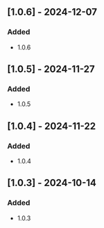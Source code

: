 ## [1.0.6] - 2024-12-07

### Added
- 1.0.6

## [1.0.5] - 2024-11-27

### Added
- 1.0.5

## [1.0.4] - 2024-11-22

### Added
- 1.0.4

## [1.0.3] - 2024-10-14

### Added
- 1.0.3

